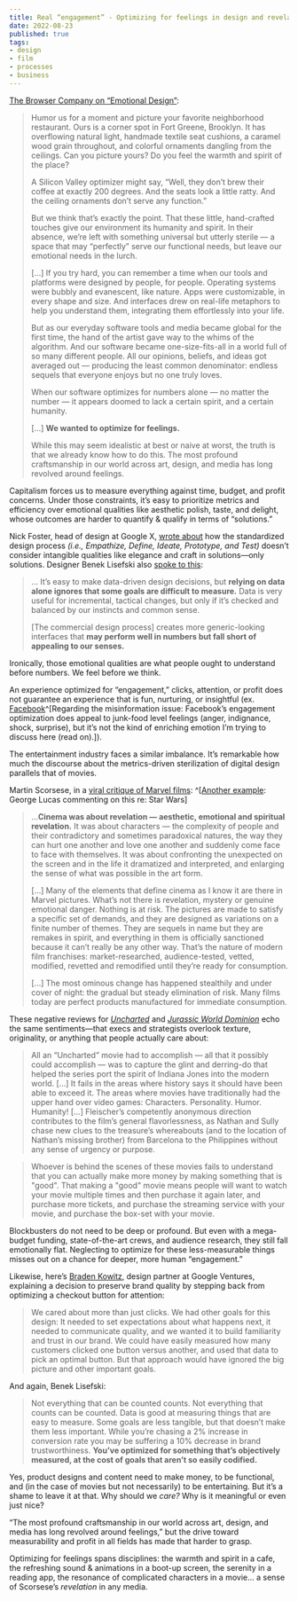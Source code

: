 ```yaml
---
title: Real “engagement” - Optimizing for feelings in design and revelation in films
date: 2022-08-23
published: true
tags:
- design
- film
- processes
- business
---
```


[The Browser Company on “Emotional Design”](https://browsercompany.substack.com/p/optimizing-for-feelings):
<blockquote class="quoteback" darkmode="" data-title="Optimizing for Feelings" data-author="The Browser Company on Substack" cite="https://browsercompany.substack.com/p/optimizing-for-feelings">
<p>Humor us for a moment and picture your favorite neighborhood restaurant. Ours is a corner spot in Fort Greene, Brooklyn. It has overflowing natural light, handmade textile seat cushions, a caramel wood grain throughout, and colorful ornaments dangling from the ceilings. Can you picture yours? Do you feel the warmth and spirit of the place?</p>
<p>A Silicon Valley optimizer might say, “Well, they don’t brew their coffee at exactly 200 degrees. And the seats look a little ratty. And the ceiling ornaments don’t serve any function.”</p>
<p>But we think that’s exactly the point. That these little, hand-crafted touches give our environment its humanity and spirit. In their absence, we’re left with something universal but utterly sterile — a space that may “perfectly” serve our functional needs, but leave our emotional needs in the lurch.</p>
<p>[…] If you try hard, you can remember a time when our tools and platforms were designed by people, for people. Operating systems were bubbly and evanescent, like nature. Apps were customizable, in every shape and size. And interfaces drew on real-life metaphors to help you understand them, integrating them effortlessly into your life.<br />
<p>But as our everyday software tools and media became global for the first time, the hand of the artist gave way to the whims of the algorithm. And our software became one-size-fits-all in a world full of so many different people. All our opinions, beliefs, and ideas got averaged out — producing the least common denominator: endless sequels that everyone enjoys but no one truly loves.</p>
<p>When our software optimizes for numbers alone — no matter the number — it appears doomed to lack a certain spirit, and a certain humanity.</p>
[…] <strong>We wanted to optimize for feelings.</strong></p>
<p>While this may seem idealistic at best or naive at worst, the truth is that we already know how to do this. The most profound craftsmanship in our world across art, design, and media has long revolved around feelings.</p>
<footer><cite><a href="" target="_blank"></a></cite></footer>
</blockquote>


Capitalism forces us to measure everything against time, budget, and profit concerns. Under those constraints, it’s easy to prioritize metrics and efficiency over emotional qualities like aesthetic polish, taste, and delight, whose outcomes are harder to quantify & qualify in terms of “solutions.” 

Nick Foster, head of design at Google X, [wrote about](https://medium.com/@fosta/on-design-thinking-8426ecf328b3) how the standardized design process *(i.e., Empathize, Define, Ideate, Prototype, and Test)* doesn’t consider intangible qualities like elegance and craft in solutions—only solutions. Designer Benek Lisefski also [spoke to this](https://modus.medium.com/data-driven-design-is-killing-our-instincts-d448d141653d):
<blockquote class="quoteback" darkmode="" data-title="Data-Driven Design Is Killing Our Instincts" data-author="Benek Lisefski on Medium" cite="https://modus.medium.com/data-driven-design-is-killing-our-instincts-d448d141653d">
<p>… It’s easy to make data-driven design decisions, but <strong>relying on data alone ignores that some goals are difficult to measure.</strong> Data is very useful for incremental, tactical changes, but only if it’s checked and balanced by our instincts and common sense.</p>
<p>[The commercial design process] creates more generic-looking interfaces that <strong>may perform well in numbers but fall short of appealing to our senses.</strong></p>
<footer><cite><a href="" target="_blank"></a></cite></footer>
</blockquote>

Ironically, those emotional qualities are what people ought to understand before numbers. We feel before we think.

An experience optimized for “engagement,” clicks, attention, or profit does not guarantee an experience that is fun, nurturing, or insightful (ex. [Facebook](https://www.technologyreview.com/2021/03/11/1020600/facebook-responsible-ai-misinformation/)^[Regarding the misinformation issue: Facebook’s engagement optimization does appeal to junk-food level feelings (anger, indignance, shock, surprise), but it’s not the kind of enriching emotion I’m trying to discuss here (read on).]).

The entertainment industry faces a similar imbalance. It’s remarkable how much the discourse about the metrics-driven sterilization of digital design parallels that of movies.

Martin Scorsese, in a [viral critique of Marvel films](https://www.nytimes.com/2019/11/04/opinion/martin-scorsese-marvel.html): ^[[Another example](https://twitter.com/zei_squirrel/status/1561288776055406595?s=12&t=IpeifXFOa_ZIPurOJ-5XLQ): George Lucas commenting on this re: Star Wars]
<blockquote class="quoteback" darkmode="" data-title="I Said Marvel Movies Aren’t Cinema. Let Me Explain." data-author="Martin Scorsese @NYTimes" cite="https://www.nytimes.com/2019/11/04/opinion/martin-scorsese-marvel.html">
<p>…<strong>Cinema was about revelation — aesthetic, emotional and spiritual revelation.</strong> It was about characters — the complexity of people and their contradictory and sometimes paradoxical natures, the way they can hurt one another and love one another and suddenly come face to face with themselves. It was about confronting the unexpected on the screen and in the life it dramatized and interpreted, and enlarging the sense of what was possible in the art form.</p>
<p>[…] Many of the elements that define cinema as I know it are there in Marvel pictures. What’s not there is revelation, mystery or genuine emotional danger. Nothing is at risk. The pictures are made to satisfy a specific set of demands, and they are designed as variations on a finite number of themes. They are sequels in name but they are remakes in spirit, and everything in them is officially sanctioned because it can’t really be any other way. That’s the nature of modern film franchises: market-researched, audience-tested, vetted, modified, revetted and remodified until they’re ready for consumption.</p>
<p>[…] The most ominous change has happened stealthily and under cover of night: the gradual but steady elimination of risk. Many films today are perfect products manufactured for immediate consumption.</p>
<footer><cite><a href="" target="_blank"></a></cite></footer>
</blockquote>

These negative reviews for [*Uncharted*](https://www.indiewire.com/2022/02/uncharted-movie-review-1234699323/) and [*Jurassic World Dominion*](https://letterboxd.com/jacdeswilliams/film/jurassic-world-dominion/) echo the same sentiments—that execs and strategists overlook texture, originality, or anything that people actually care about:
<blockquote class="quoteback" darkmode="" data-title="Uncharted Review: Tom Holland Stars in a Bland Video Game Movie" data-author="
David Ehrlich for IndieWire" cite="https://www.indiewire.com/2022/02/uncharted-movie-review-1234699323/">
<p>All an “Uncharted” movie had to accomplish — all that it possibly could accomplish — was to capture the glint and derring-do that helped the series port the spirit of Indiana Jones into the modern world. […] It fails in the areas where history says it should have been able to exceed it. The areas where movies have traditionally had the upper hand over video games: Characters. Personality. Humor. Humanity! […] Fleischer’s competently anonymous direction contributes to the film’s general flavorlessness, as Nathan and Sully chase new clues to the treasure’s whereabouts (and to the location of Nathan’s missing brother) from Barcelona to the Philippines without any sense of urgency or purpose.</p>
<footer><cite><a href="" target="_blank"></a></cite></footer>
</blockquote>
<blockquote class="quoteback" darkmode="" data-title="Review of ‘Jurassic World Dominion’ (2022) ★½" data-author="Jackson Williams on Letterboxd" cite="https://letterboxd.com/jacdeswilliams/film/jurassic-world-dominion/">
<p>Whoever is behind the scenes of these movies fails to understand that you can actually make more money by making something that is "good". That making a "good" movie means people will want to watch your movie multiple times and then purchase it again later, and purchase more tickets, and purchase the streaming service with your movie, and purchase the box-set with your movie.</p>
<footer><cite><a href="" target="_blank"></a></cite></footer>
</blockquote>

Blockbusters do not need to be deep or profound. But even with a mega-budget funding, state-of-the-art crews, and audience research, they still fall emotionally flat. Neglecting to optimize for these less-measurable things misses out on a chance for deeper, more human “engagement.”

Likewise, here’s [Braden Kowitz](https://www.wired.com/2013/11/design-world-stop-fighting-over-data-vs-instinct/), design partner at Google Ventures, explaining a decision to preserve brand quality by stepping back from optimizing a checkout button for attention:
<blockquote class="quoteback" darkmode="" data-title="Should Tech Designers Go With Their Guts — Or the Data?" data-author="Braden Kowitz @Wired" cite="https://www.wired.com/2013/11/design-world-stop-fighting-over-data-vs-instinct/">
<p>We cared about more than just clicks. We had other goals for this design: It needed to set expectations about what happens next, it needed to communicate quality, and we wanted it to build familiarity and trust in our brand. We could have easily measured how many customers clicked one button versus another, and used that data to pick an optimal button. But that approach would have ignored the big picture and other important goals.</p>
<footer><cite><a href="" target="_blank"></a></cite></footer>
</blockquote>

And again, Benek Lisefski:
<blockquote class="quoteback" darkmode="" data-title="Data-Driven Design Is Killing Our Instincts" data-author="Benek Lisefski on Medium" cite="https://modus.medium.com/data-driven-design-is-killing-our-instincts-d448d141653d">
<p>Not everything that can be counted counts. Not everything that counts can be counted. Data is good at measuring things that are easy to measure. Some goals are less tangible, but that doesn’t make them less important. While you’re chasing a 2% increase in conversion rate you may be suffering a 10% decrease in brand trustworthiness. <strong>You’ve optimized for something that’s objectively measured, at the cost of goals that aren’t so easily codified.</strong></p>
<footer><cite><a href="" target="_blank"></a></cite></footer>
</blockquote>

Yes, product designs and content need to make money, to be functional, and (in the case of movies but not necessarily) to be entertaining. But it’s a shame to leave it at that. Why should we *care?* Why is it meaningful or even just nice?

“The most profound craftsmanship in our world across art, design, and media has long revolved around feelings,” but the drive toward measurability and profit in all fields has made that harder to grasp. 

Optimizing for feelings spans disciplines: the warmth and spirit in a cafe, the refreshing sound & animations in a boot-up screen, the serenity in a reading app, the resonance of complicated characters in a movie… a sense of Scorsese’s *revelation* in any media.